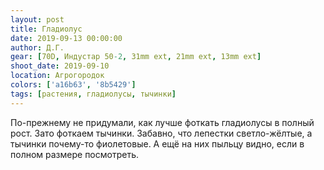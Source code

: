 ```yaml
---
layout: post
title: Гладиолус
date: 2019-09-13 00:00:00
author: Д.Г.
gear: [70D, Индустар 50-2, 31mm ext, 21mm ext, 13mm ext]
shoot_date: 2019-09-10
location: Агрогородок
colors: ['a16b63', '8b5429']
tags: [растения, гладиолусы, тычинки]
---
```

По-прежнему не придумали, как лучше фоткать гладиолусы в полный рост. Зато фоткаем тычинки. Забавно, что лепестки светло-жёлтые, а тычинки почему-то фиолетовые. А ещё на них пыльцу видно, если в полном размере посмотреть.
